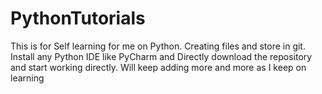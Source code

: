 # PythonTutorials
This is for Self learning for me on Python.
Creating files and store in git.
Install any Python IDE like PyCharm and Directly download the repository and start working directly.
Will keep adding more and more as I keep on learning
